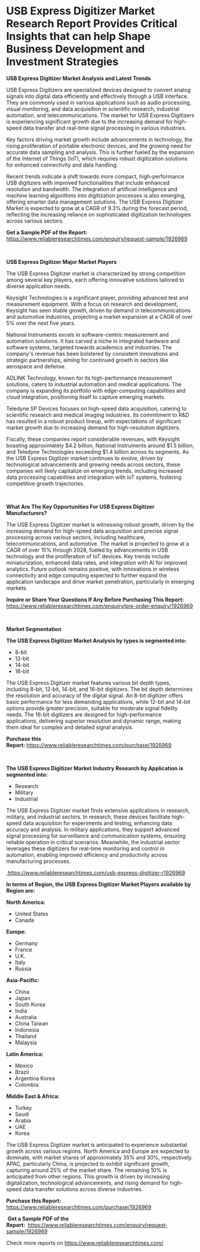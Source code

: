 <p><h1>USB Express Digitizer Market Research Report Provides Critical Insights that can help Shape Business Development and Investment Strategies</h1></p><p><strong>USB Express Digitizer Market Analysis and Latest Trends</strong></p>
<p><p>USB Express Digitizers are specialized devices designed to convert analog signals into digital data efficiently and effectively through a USB interface. They are commonly used in various applications such as audio processing, visual monitoring, and data acquisition in scientific research, industrial automation, and telecommunications. The market for USB Express Digitizers is experiencing significant growth due to the increasing demand for high-speed data transfer and real-time signal processing in various industries. </p><p>Key factors driving market growth include advancements in technology, the rising proliferation of portable electronic devices, and the growing need for accurate data sampling and analysis. This is further fueled by the expansion of the Internet of Things (IoT), which requires robust digitization solutions for enhanced connectivity and data handling. </p><p>Recent trends indicate a shift towards more compact, high-performance USB digitizers with improved functionalities that include enhanced resolution and bandwidth. The integration of artificial intelligence and machine learning algorithms into digitization processes is also emerging, offering smarter data management solutions. The USB Express Digitizer Market is expected to grow at a CAGR of 9.3% during the forecast period, reflecting the increasing reliance on sophisticated digitization technologies across various sectors.</p></p>
<p><strong>Get a Sample PDF of the Report:&nbsp;</strong> <a href="https://www.reliableresearchtimes.com/enquiry/request-sample/1926969?utm_campaign=3264&utm_medium=2&utm_source=Github&utm_content=ia&utm_term=28032025&utm_id=usb-express-digitizer">https://www.reliableresearchtimes.com/enquiry/request-sample/1926969</a></p>
<p>&nbsp;</p>
<p><strong>USB Express Digitizer Major Market Players</strong></p>
<p><p>The USB Express Digitizer market is characterized by strong competition among several key players, each offering innovative solutions tailored to diverse application needs. </p><p>Keysight Technologies is a significant player, providing advanced test and measurement equipment. With a focus on research and development, Keysight has seen stable growth, driven by demand in telecommunications and automotive industries, projecting a market expansion at a CAGR of over 5% over the next five years.</p><p>National Instruments excels in software-centric measurement and automation solutions. It has carved a niche in integrated hardware and software systems, targeted towards academics and industries. The company's revenue has been bolstered by consistent innovations and strategic partnerships, aiming for continued growth in sectors like aerospace and defense.</p><p>ADLINK Technology, known for its high-performance measurement solutions, caters to industrial automation and medical applications. The company is expanding its portfolio with edge-computing capabilities and cloud integration, positioning itself to capture emerging markets. </p><p>Teledyne SP Devices focuses on high-speed data acquisition, catering to scientific research and medical imaging industries. Its commitment to R&D has resulted in a robust product lineup, with expectations of significant market growth due to increasing demand for high-resolution digitizers.</p><p>Fiscally, these companies report considerable revenues, with Keysight boasting approximately $4.2 billion, National Instruments around $1.5 billion, and Teledyne Technologies exceeding $1.4 billion across its segments. As the USB Express Digitizer market continues to evolve, driven by technological advancements and growing needs across sectors, these companies will likely capitalize on emerging trends, including increased data processing capabilities and integration with IoT systems, fostering competitive growth trajectories.</p></p>
<p>&nbsp;</p>
<p><strong>What Are The Key Opportunities For USB Express Digitizer Manufacturers?</strong></p>
<p><p>The USB Express Digitizer market is witnessing robust growth, driven by the increasing demand for high-speed data acquisition and precise signal processing across various sectors, including healthcare, telecommunications, and automotive. The market is projected to grow at a CAGR of over 15% through 2028, fueled by advancements in USB technology and the proliferation of IoT devices. Key trends include miniaturization, enhanced data rates, and integration with AI for improved analytics. Future outlook remains positive, with innovations in wireless connectivity and edge computing expected to further expand the application landscape and drive market penetration, particularly in emerging markets.</p></p>
<p><strong>Inquire or Share Your Questions If Any Before Purchasing This Report:</strong> <a href="https://www.reliableresearchtimes.com/enquiry/pre-order-enquiry/1926969?utm_campaign=3264&utm_medium=2&utm_source=Github&utm_content=ia&utm_term=28032025&utm_id=usb-express-digitizer">https://www.reliableresearchtimes.com/enquiry/pre-order-enquiry/1926969</a></p>
<p>&nbsp;</p>
<p><strong>Market Segmentation</strong></p>
<p><strong>The USB Express Digitizer Market Analysis by types is segmented into:</strong></p>
<p><ul><li>8-bit</li><li>12-bit</li><li>14-bit</li><li>16-bit</li></ul></p>
<p><p>The USB Express Digitizer market features various bit depth types, including 8-bit, 12-bit, 14-bit, and 16-bit digitizers. The bit depth determines the resolution and accuracy of the digital signal. An 8-bit digitizer offers basic performance for less demanding applications, while 12-bit and 14-bit options provide greater precision, suitable for moderate signal fidelity needs. The 16-bit digitizers are designed for high-performance applications, delivering superior resolution and dynamic range, making them ideal for complex and detailed signal analysis.</p></p>
<p><strong>Purchase this Report:&nbsp;</strong><a href="https://www.reliableresearchtimes.com/purchase/1926969?utm_campaign=3264&utm_medium=2&utm_source=Github&utm_content=ia&utm_term=28032025&utm_id=usb-express-digitizer">https://www.reliableresearchtimes.com/purchase/1926969</a></p>
<p>&nbsp;</p>
<p><strong>The USB Express Digitizer Market Industry Research by Application is segmented into:</strong></p>
<p><ul><li>Research</li><li>Military</li><li>Industrial</li></ul></p>
<p><p>The USB Express Digitizer market finds extensive applications in research, military, and industrial sectors. In research, these devices facilitate high-speed data acquisition for experiments and testing, enhancing data accuracy and analysis. In military applications, they support advanced signal processing for surveillance and communication systems, ensuring reliable operation in critical scenarios. Meanwhile, the industrial sector leverages these digitizers for real-time monitoring and control in automation, enabling improved efficiency and productivity across manufacturing processes.</p></p>
<p><a href="https://www.reliableresearchtimes.com/usb-express-digitizer-r1926969?utm_campaign=3264&utm_medium=2&utm_source=Github&utm_content=ia&utm_term=28032025&utm_id=usb-express-digitizer">&nbsp;https://www.reliableresearchtimes.com/usb-express-digitizer-r1926969</a></p>
<p><strong>In terms of Region, the USB Express Digitizer Market Players available by Region are:</strong></p>
<p>
    <p> <strong> North America: </strong>
        <ul>
            <li>United States</li>
            <li>Canada</li>
        </ul>
        </p> 
    <p> <strong> Europe: </strong>
        <ul>
            <li>Germany</li>
            <li>France</li>
            <li>U.K.</li>
            <li>Italy</li>
            <li>Russia</li>
        </ul>
        </p> 
    <p> <strong> Asia-Pacific: </strong>
        <ul>
            <li>China</li>
            <li>Japan</li>
            <li>South Korea</li>
            <li>India</li>
            <li>Australia</li>
            <li>China Taiwan</li>
            <li>Indonesia</li>
            <li>Thailand</li>
            <li>Malaysia</li>
        </ul>
        </p> 
    <p> <strong> Latin America: </strong>
        <ul>
            <li>Mexico</li>
            <li>Brazil</li>
            <li>Argentina Korea</li>
            <li>Colombia</li>
        </ul>
        </p> 
    <p> <strong> Middle East & Africa: </strong>
        <ul>
            <li>Turkey</li>
            <li>Saudi</li>
            <li>Arabia</li>
            <li>UAE</li>
            <li>Korea</li>
        </ul>
    </p>
    </p>
<p><p>The USB Express Digitizer market is anticipated to experience substantial growth across various regions. North America and Europe are expected to dominate, with market shares of approximately 35% and 30%, respectively. APAC, particularly China, is projected to exhibit significant growth, capturing around 25% of the market share. The remaining 10% is anticipated from other regions. This growth is driven by increasing digitalization, technological advancements, and rising demand for high-speed data transfer solutions across diverse industries.</p></p>
<p><strong>Purchase this Report: </strong><a href="https://www.reliableresearchtimes.com/purchase/1926969?utm_campaign=3264&utm_medium=2&utm_source=Github&utm_content=ia&utm_term=28032025&utm_id=usb-express-digitizer">https://www.reliableresearchtimes.com/purchase/1926969</a></p>
<p>&nbsp;<strong>Get a Sample PDF of the Report:&nbsp;&nbsp;</strong><a href="https://www.reliableresearchtimes.com/enquiry/request-sample/1926969?utm_campaign=3264&utm_medium=2&utm_source=Github&utm_content=ia&utm_term=28032025&utm_id=usb-express-digitizer">https://www.reliableresearchtimes.com/enquiry/request-sample/1926969</a></p>
<p><strong></strong></p>
<p>Check more reports on <a href="https://www.reliableresearchtimes.com/?utm_campaign=3264&utm_medium=2&utm_source=Github&utm_content=ia&utm_term=28032025&utm_id=usb-express-digitizer">https://www.reliableresearchtimes.com/</a></p>